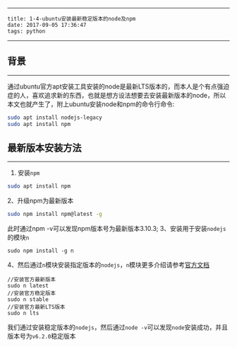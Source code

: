 
---
    title: 1-4-ubuntu安装最新稳定版本的node及npm
    date: 2017-09-05 17:36:47
    tags: python
---
## 背景
-------------
通过ubuntu官方apt安装工具安装的node是最新LTS版本的，而本人是个有点强迫症的人，喜欢追求新的东西，也就是想方设法想要去安装最新版本的node，所以本文也就产生了，附上ubuntu安装node和npm的命令行命令:
```sh
sudo apt install nodejs-legacy
sudo apt install npm
```
## 最新版本安装方法
---------------
1. 安装`npm`
```sh
sudo apt install npm
```
2、升级npm为最新版本
```sh
sudo npm install npm@latest -g
```
此时通过npm -v可以发现npm版本号为最新版本3.10.3;
3、安装用于安装`nodejs`的模块`n`

```
sudo npm install -g n
```

4、然后通过`n`模块安装指定版本的`nodejs`，`n`模块更多介绍请参考[官方文档](https://www.npmjs.com/package/n)

```
//安装官方最新版本
sudo n latest
//安装官方稳定版本
sudo n stable
//安装官方最新LTS版本
sudo n lts
```

我们通过安装稳定版本的`nodejs`，然后通过`node -v`可以发现`node`安装成功，并且版本号为`v6.2.0`稳定版本
